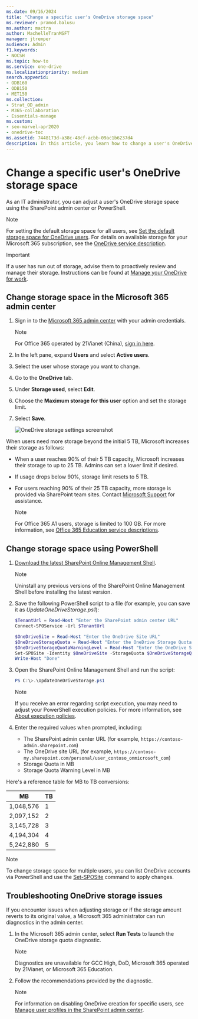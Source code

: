 ```yaml
---
ms.date: 09/16/2024
title: "Change a specific user's OneDrive storage space"
ms.reviewer: pramod.balusu
ms.author: mactra
author: MachelleTranMSFT
manager: jtremper
audience: Admin
f1.keywords:
- NOCSH
ms.topic: how-to
ms.service: one-drive
ms.localizationpriority: medium
search.appverid:
- ODB160
- ODB150
- MET150
ms.collection: 
- Strat_OD_admin
- M365-collaboration
- Essentials-manage
ms.custom:
- seo-marvel-apr2020
- onedrive-toc
ms.assetid: 7448173d-a38c-48cf-acbb-09ac1b6237d4
description: In this article, you learn how to change a user's OneDrive storage space in Microsoft 365 using either PowerShell or the SharePoint admin center.
---
```


# Change a specific user's OneDrive storage space

As an IT administrator, you can adjust a user's OneDrive storage space using the SharePoint admin center or PowerShell.

> [!NOTE]
> For setting the default storage space for all users, see [Set the default storage space for OneDrive users](set-default-storage-space.md). For details on available storage for your Microsoft 365 subscription, see the [OneDrive service description](/office365/servicedescriptions/onedrive-for-business-service-description).

> [!IMPORTANT]
> If a user has run out of storage, advise them to proactively review and manage their storage. Instructions can be found at [Manage your OneDrive for work](https://support.microsoft.com/office/manage-your-onedrive-for-work-or-school-storage-31519161-059c-4764-b6f8-f5cd29f7fe68).

## Change storage space in the Microsoft 365 admin center

1. Sign in to the [Microsoft 365 admin center](https://admin.microsoft.com) with your admin credentials.

    > [!NOTE]
    > For Office 365 operated by 21Vianet (China), [sign in here](https://login.partner.microsoftonline.cn).

2. In the left pane, expand **Users** and select **Active users**.

3. Select the user whose storage you want to change.

4. Go to the **OneDrive** tab.

5. Under **Storage used**, select **Edit**.

6. Choose the **Maximum storage for this user** option and set the storage limit.

7. Select **Save**.

    ![OneDrive storage settings screenshot](media/edit-user-storage-limit.png)

When users need more storage beyond the initial 5 TB, Microsoft increases their storage as follows:

- When a user reaches 90% of their 5 TB capacity, Microsoft increases their storage to up to 25 TB. Admins can set a lower limit if desired.
- If usage drops below 90%, storage limit resets to 5 TB.
- For users reaching 90% of their 25 TB capacity, more storage is provided via SharePoint team sites. Contact [Microsoft Support](https://go.microsoft.com/fwlink/?linkid=869559) for assistance.

    > [!NOTE]
    > For Office 365 A1 users, storage is limited to 100 GB. For more information, see [Office 365 Education service descriptions](/office365/servicedescriptions/office-365-platform-service-description/office-365-education).

## Change storage space using PowerShell

1. [Download the latest SharePoint Online Management Shell](https://go.microsoft.com/fwlink/p/?LinkId=255251).

    > [!NOTE]
    > Uninstall any previous versions of the SharePoint Online Management Shell before installing the latest version.

2. Save the following PowerShell script to a file (for example, you can save it as _UpdateOneDriveStorage.ps1_):

    ```PowerShell
    $TenantUrl = Read-Host "Enter the SharePoint admin center URL"
    Connect-SPOService -Url $TenantUrl

    $OneDriveSite = Read-Host "Enter the OneDrive Site URL"
    $OneDriveStorageQuota = Read-Host "Enter the OneDrive Storage Quota in MB"
    $OneDriveStorageQuotaWarningLevel = Read-Host "Enter the OneDrive Storage Quota Warning Level in MB"
    Set-SPOSite -Identity $OneDriveSite -StorageQuota $OneDriveStorageQuota -StorageQuotaWarningLevel $OneDriveStorageQuotaWarningLevel
    Write-Host "Done"
    ```

3. Open the SharePoint Online Management Shell and run the script:

    ```PowerShell
    PS C:\>.\UpdateOneDriveStorage.ps1
    ```

    > [!NOTE]
    > If you receive an error regarding script execution, you may need to adjust your PowerShell execution policies. For more information, see [About execution policies](/powershell/module/microsoft.powershell.core/about/about_execution_policies).

4. Enter the required values when prompted, including:
   - The SharePoint admin center URL (for example, `https://contoso-admin.sharepoint.com`)
   - The OneDrive site URL (for example, `https://contoso-my.sharepoint.com/personal/user_contoso_onmicrosoft_com`)
   - Storage Quota in MB
   - Storage Quota Warning Level in MB

Here's a reference table for MB to TB conversions:

| MB        | TB |
| --------- |--|
| 1,048,576 | 1  |
| 2,097,152 | 2  |
| 3,145,728 | 3  |
| 4,194,304 | 4  |
| 5,242,880 | 5  |

> [!NOTE]
> To change storage space for multiple users, you can list OneDrive accounts via PowerShell and use the [Set-SPOSite](/powershell/module/sharepoint-online/set-sposite) command to apply changes.

## Troubleshooting OneDrive storage issues

If you encounter issues when adjusting storage or if the storage amount reverts to its original value, a Microsoft 365 administrator can run diagnostics in the admin center.

1. In the Microsoft 365 admin center, select **Run Tests** to launch the OneDrive storage quota diagnostic.

    > [!NOTE]
    > Diagnostics are unavailable for GCC High, DoD, Microsoft 365 operated by 21Vianet, or Microsoft 365 Education.

2. Follow the recommendations provided by the diagnostic.

    > [!NOTE]
    > For information on disabling OneDrive creation for specific users, see [Manage user profiles in the SharePoint admin center](/sharepoint/manage-user-profiles).
